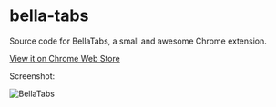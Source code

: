 bella-tabs
==========

Source code for BellaTabs, a small and awesome Chrome extension.

[View it on Chrome Web Store](https://chrome.google.com/webstore/detail/bellatabs/fljpcakkiinohecmjpanafdliikfhonm)

Screenshot:

![BellaTabs](http://i.imgur.com/gQhASUh.png)
